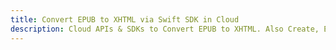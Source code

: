 ---title: Convert EPUB to XHTML via Swift SDK in Clouddescription: Cloud APIs & SDKs to Convert EPUB to XHTML. Also Create, Edit & Render Microsoft Word & OpenOffice documents in the Cloud.---